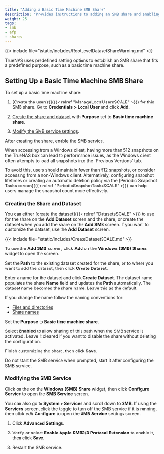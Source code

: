 ```yaml
---
title: "Adding a Basic Time Machine SMB Share"
description: "Provides instructions to adding an SMB share and enabling basic time machine."
weight: 25
tags:
- smb
- afp
- shares
---
```



{{< include file="/static/includes/RootLevelDatasetShareWarning.md" >}}

TrueNAS uses predefined setting options to establish an SMB share that fits a predefined purpose, such as a basic time machine share.

## Setting Up a Basic Time Machine SMB Share

To set up a basic time machine share:

1. [Create the user(s)]({{< relref "ManageLocalUsersSCALE" >}}) for this SMB share.
   Go to **Credentials > Local User** and click **Add**.

2. [Create the share and dataset](#creating-the-share-and-dataset) with **Purpose** set to **Basic time machine share**.

3. [Modify the SMB service settings](#modifying-the-smb-service).

After creating the share, enable the SMB service.

When accessing from a Windows client, having more than 512 snapshots on the TrueNAS box can lead to performance issues, as the Windows client often attempts to load all snapshots into the 'Previous Versions' tab.

To avoid this, users should maintain fewer than 512 snapshots, or consider accessing from a non-Windows client. Alternatively, configuring snapshot lifetimes or creating an automatic deletion policy via the [Periodic Snapshot Tasks screen]({{< relref "PeriodicSnapshotTasksSCALE" >}}) can help users manage the snapshot count more effectively.

### Creating the Share and Dataset
You can either [create the dataset]({{< relref "DatasetsSCALE" >}}) to use for the share on the **Add Dataset** screen and the share, or create the dataset when you add the share on the **Add SMB** screen.
If you want to customize the dataset, use the **Add Dataset** screen.

{{< include file="/static/includes/CreateDatasetSCALE.md" >}}

To use the **Add SMB** screen, click **Add** on the **Windows (SMB) Shares** widget to open the screen.

Set the **Path** to the existing dataset created for the share, or to where you want to add the dataset, then click **Create Dataset**.

Enter a name for the dataset and click **Create Dataset**.
The dataset name populates the share **Name** field and updates the **Path** automatically.
The dataset name becomes the share name.
Leave this as the default.

If you change the name follow the naming conventions for:
* [Files and directories](https://learn.microsoft.com/en-us/windows/win32/fileio/naming-a-file#naming-conventions)
* [Share names](https://learn.microsoft.com/en-us/openspecs/windows_protocols/ms-fscc/dc9978d7-6299-4c5a-a22d-a039cdc716ea)

Set the **Purpose** to **Basic time machine share**.

Select **Enabled** to allow sharing of this path when the SMB service is activated.
Leave it cleared if you want to disable the share without deleting the configuration.

Finish customizing the share, then click **Save**.

Do not start the SMB service when prompted, start it after configuring the SMB service.

### Modifying the SMB Service
Click on the <i class="fa fa-ellipsis-v" aria-hidden="true" title="Options"></i> on the **Windows (SMB) Share** widget, then click **Configure Service** to open the **SMB Service** screen.

You can also go to **System > Services** and scroll down to **SMB**.
If using the **Services** screen, click the toggle to turn off the SMB service if it is running, then click <i class="material-icons" aria-hidden="true" title="Configure">edit</i> **Configure** to open the **SMB Service** settings screen.

1. Click **Advanced Settings**.

2. Verify or select **Enable Apple SMB2/3 Protocol Extension** to enable it, then click **Save**.

3. Restart the SMB service.
